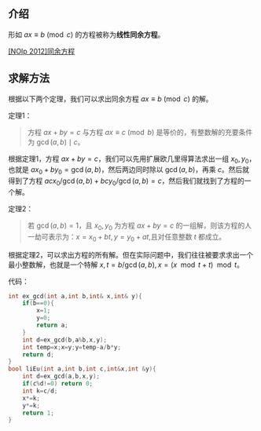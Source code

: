 ## 介绍

形如 $ax \equiv b \pmod c$ 的方程被称为**线性同余方程**。

[[NOIp 2012]同余方程](https://www.luogu.org/problemnew/show/P1082)

## 求解方法

根据以下两个定理，我们可以求出同余方程 $ax \equiv b \pmod c$ 的解。

定理1：
> 方程 $ax+by=c$ 与方程 $ax \equiv c \pmod b$ 是等价的，有整数解的充要条件为 $\gcd(a,b) \mid c$。

根据定理1，方程 $ax+by=c$，我们可以先用扩展欧几里得算法求出一组 $x_0,y_0$，也就是 $ax_0+by_0=\gcd(a,b)$，然后两边同时除以 $\gcd(a,b)$，再乘 $c$。然后就得到了方程 $acx_0/\gcd(a,b)+bcy_0/\gcd(a,b)=c$，然后我们就找到了方程的一个解。

定理2：
> 若 $\gcd(a,b)=1$，且 $x_0,y_0$ 为方程 $ax+by=c$ 的一组解，则该方程的人一劫可表示为：$x=x_0+bt,y=y_0+at$,且对任意整数 $t$ 都成立。

根据定理2，可以求出方程的所有解。但在实际问题中，我们往往被要求求出一个最小整数解，也就是一个特解 $x,t=b/\gcd(a,b),x=(x \mod t+t)\mod t$。

代码：

```cpp
int ex_gcd(int a,int b,int& x,int& y){
    if(b==0){
        x=1;
        y=0;
        return a;
    }
    int d=ex_gcd(b,a%b,x,y);
    int temp=x;x=y;y=temp-a/b*y;
    return d;
}
bool liEu(int a,int b,int c,int&x,int &y){
    int d=ex_gcd(a,b,x,y);
    if(c%d!=0) return 0;
    int k=c/d;
    x*=k;
    y*=k;
    return 1;
}
```
